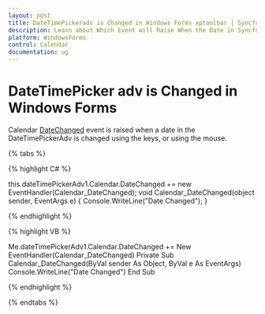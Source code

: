 ```yaml
---
layout: post
title: DateTimePickeradv is Changed in Windows Forms xptoolbar | Syncfusion
description: Learn about Which Event will Raise When the Date in Syncfusion Windows Forms DateTimePickerAdv control and more.
platform: WindowsForms
control: Calendar
documentation: ug
---
```

# DateTimePicker adv is Changed in Windows Forms

Calendar [DateChanged](https://help.syncfusion.com/cr/windowsforms/Syncfusion.Windows.Forms.Tools.MonthCalendarAdv.html) event is raised when a date in the DateTimePickerAdv is changed using the keys, or using the mouse.

{% tabs %}

{% highlight C# %}

this.dateTimePickerAdv1.Calendar.DateChanged += new EventHandler(Calendar_DateChanged);
void Calendar_DateChanged(object sender, EventArgs e)
{
   Console.WriteLine("Date Changed");
}

{% endhighlight %}

{% highlight VB %}

Me.dateTimePickerAdv1.Calendar.DateChanged += New EventHandler(Calendar_DateChanged)
Private Sub Calendar_DateChanged(ByVal sender As Object, ByVal e As EventArgs)
   Console.WriteLine("Date Changed")
End Sub

{% endhighlight %}

{% endtabs %}
